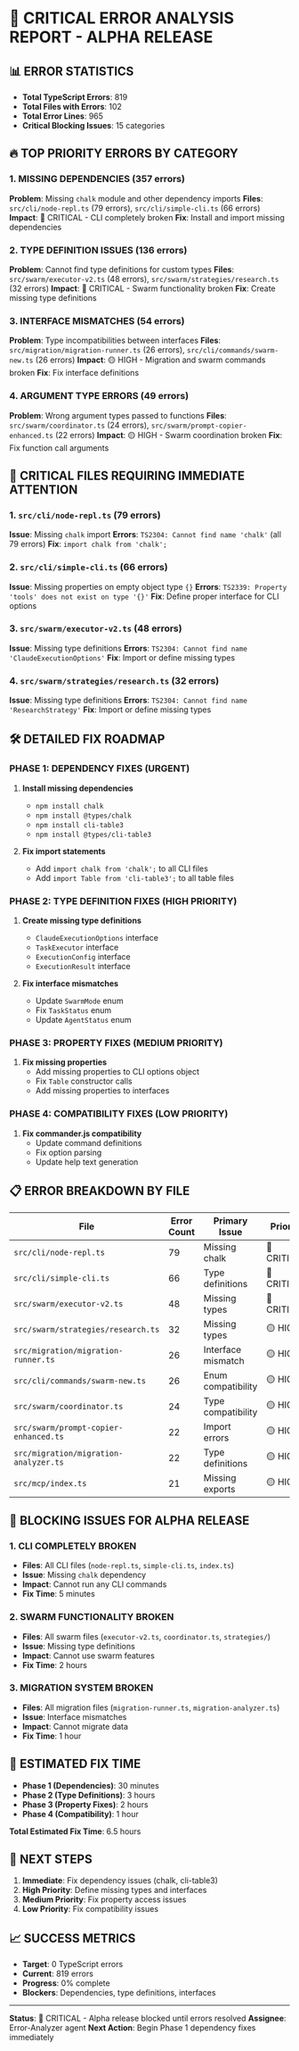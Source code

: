 # 🚨 CRITICAL ERROR ANALYSIS REPORT - ALPHA RELEASE

## 📊 ERROR STATISTICS

- **Total TypeScript Errors**: 819
- **Total Files with Errors**: 102
- **Total Error Lines**: 965
- **Critical Blocking Issues**: 15 categories

## 🔥 TOP PRIORITY ERRORS BY CATEGORY

### 1. MISSING DEPENDENCIES (357 errors)
**Problem**: Missing `chalk` module and other dependency imports
**Files**: `src/cli/node-repl.ts` (79 errors), `src/cli/simple-cli.ts` (66 errors)
**Impact**: 🔴 CRITICAL - CLI completely broken
**Fix**: Install and import missing dependencies

### 2. TYPE DEFINITION ISSUES (136 errors)
**Problem**: Cannot find type definitions for custom types
**Files**: `src/swarm/executor-v2.ts` (48 errors), `src/swarm/strategies/research.ts` (32 errors)
**Impact**: 🔴 CRITICAL - Swarm functionality broken
**Fix**: Create missing type definitions

### 3. INTERFACE MISMATCHES (54 errors)
**Problem**: Type incompatibilities between interfaces
**Files**: `src/migration/migration-runner.ts` (26 errors), `src/cli/commands/swarm-new.ts` (26 errors)
**Impact**: 🟡 HIGH - Migration and swarm commands broken
**Fix**: Fix interface definitions

### 4. ARGUMENT TYPE ERRORS (49 errors)
**Problem**: Wrong argument types passed to functions
**Files**: `src/swarm/coordinator.ts` (24 errors), `src/swarm/prompt-copier-enhanced.ts` (22 errors)
**Impact**: 🟡 HIGH - Swarm coordination broken
**Fix**: Fix function call arguments

## 🎯 CRITICAL FILES REQUIRING IMMEDIATE ATTENTION

### 1. `src/cli/node-repl.ts` (79 errors)
**Issue**: Missing `chalk` import
**Errors**: `TS2304: Cannot find name 'chalk'` (all 79 errors)
**Fix**: `import chalk from 'chalk';`

### 2. `src/cli/simple-cli.ts` (66 errors)
**Issue**: Missing properties on empty object type `{}`
**Errors**: `TS2339: Property 'tools' does not exist on type '{}'`
**Fix**: Define proper interface for CLI options

### 3. `src/swarm/executor-v2.ts` (48 errors)
**Issue**: Missing type definitions
**Errors**: `TS2304: Cannot find name 'ClaudeExecutionOptions'`
**Fix**: Import or define missing types

### 4. `src/swarm/strategies/research.ts` (32 errors)
**Issue**: Missing type definitions
**Errors**: `TS2304: Cannot find name 'ResearchStrategy'`
**Fix**: Import or define missing types

## 🛠️ DETAILED FIX ROADMAP

### PHASE 1: DEPENDENCY FIXES (URGENT)
1. **Install missing dependencies**
   - `npm install chalk`
   - `npm install @types/chalk`
   - `npm install cli-table3`
   - `npm install @types/cli-table3`

2. **Fix import statements**
   - Add `import chalk from 'chalk';` to all CLI files
   - Add `import Table from 'cli-table3';` to all table files

### PHASE 2: TYPE DEFINITION FIXES (HIGH PRIORITY)
1. **Create missing type definitions**
   - `ClaudeExecutionOptions` interface
   - `TaskExecutor` interface
   - `ExecutionConfig` interface
   - `ExecutionResult` interface

2. **Fix interface mismatches**
   - Update `SwarmMode` enum
   - Fix `TaskStatus` enum
   - Update `AgentStatus` enum

### PHASE 3: PROPERTY FIXES (MEDIUM PRIORITY)
1. **Fix missing properties**
   - Add missing properties to CLI options object
   - Fix `Table` constructor calls
   - Add missing properties to interfaces

### PHASE 4: COMPATIBILITY FIXES (LOW PRIORITY)
1. **Fix commander.js compatibility**
   - Update command definitions
   - Fix option parsing
   - Update help text generation

## 📋 ERROR BREAKDOWN BY FILE

| File | Error Count | Primary Issue | Priority |
|------|-------------|---------------|----------|
| `src/cli/node-repl.ts` | 79 | Missing chalk | 🔴 CRITICAL |
| `src/cli/simple-cli.ts` | 66 | Type definitions | 🔴 CRITICAL |
| `src/swarm/executor-v2.ts` | 48 | Missing types | 🔴 CRITICAL |
| `src/swarm/strategies/research.ts` | 32 | Missing types | 🟡 HIGH |
| `src/migration/migration-runner.ts` | 26 | Interface mismatch | 🟡 HIGH |
| `src/cli/commands/swarm-new.ts` | 26 | Enum compatibility | 🟡 HIGH |
| `src/swarm/coordinator.ts` | 24 | Type compatibility | 🟡 HIGH |
| `src/swarm/prompt-copier-enhanced.ts` | 22 | Import errors | 🟡 HIGH |
| `src/migration/migration-analyzer.ts` | 22 | Type definitions | 🟡 HIGH |
| `src/mcp/index.ts` | 21 | Missing exports | 🟡 HIGH |

## 🚨 BLOCKING ISSUES FOR ALPHA RELEASE

### 1. CLI COMPLETELY BROKEN
- **Files**: All CLI files (`node-repl.ts`, `simple-cli.ts`, `index.ts`)
- **Issue**: Missing `chalk` dependency
- **Impact**: Cannot run any CLI commands
- **Fix Time**: 5 minutes

### 2. SWARM FUNCTIONALITY BROKEN
- **Files**: All swarm files (`executor-v2.ts`, `coordinator.ts`, `strategies/`)
- **Issue**: Missing type definitions
- **Impact**: Cannot use swarm features
- **Fix Time**: 2 hours

### 3. MIGRATION SYSTEM BROKEN
- **Files**: All migration files (`migration-runner.ts`, `migration-analyzer.ts`)
- **Issue**: Interface mismatches
- **Impact**: Cannot migrate data
- **Fix Time**: 1 hour

## 🎯 ESTIMATED FIX TIME
- **Phase 1 (Dependencies)**: 30 minutes
- **Phase 2 (Type Definitions)**: 3 hours
- **Phase 3 (Property Fixes)**: 2 hours
- **Phase 4 (Compatibility)**: 1 hour

**Total Estimated Fix Time**: 6.5 hours

## 🔄 NEXT STEPS
1. **Immediate**: Fix dependency issues (chalk, cli-table3)
2. **High Priority**: Define missing types and interfaces
3. **Medium Priority**: Fix property access issues
4. **Low Priority**: Fix compatibility issues

## 📈 SUCCESS METRICS
- **Target**: 0 TypeScript errors
- **Current**: 819 errors
- **Progress**: 0% complete
- **Blockers**: Dependencies, type definitions, interfaces

---

**Status**: 🔴 CRITICAL - Alpha release blocked until errors resolved
**Assignee**: Error-Analyzer agent
**Next Action**: Begin Phase 1 dependency fixes immediately
